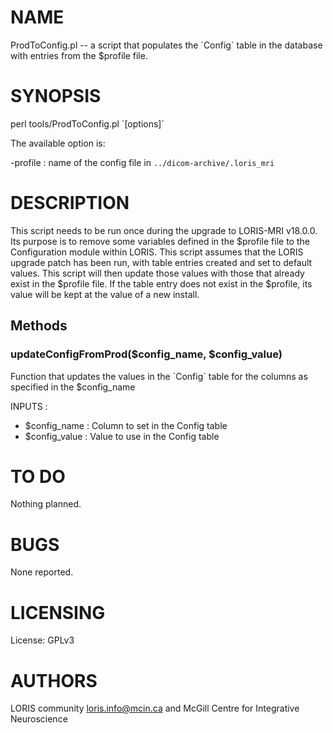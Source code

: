 # NAME

ProdToConfig.pl -- a script that populates the \`Config\` table in the database
with entries from the $profile file.

# SYNOPSIS

perl tools/ProdToConfig.pl \`\[options\]\`

The available option is:

\-profile      : name of the config file in
                `../dicom-archive/.loris_mri`

# DESCRIPTION

This script needs to be run once during the upgrade to LORIS-MRI v18.0.0. Its
purpose is to remove some variables defined in the $profile file to the
Configuration module within LORIS. This script assumes that the LORIS upgrade
patch has been run, with table entries created and set to default values. This
script will then update those values with those that already exist in the
$profile file. If the table entry does not exist in the $profile, its value will
be kept at the value of a new install.

## Methods

### updateConfigFromProd($config\_name, $config\_value)

Function that updates the values in the \`Config\` table for the columns as
specified in the $config\_name

INPUTS   :
 - $config\_name     : Column to set in the Config table
 - $config\_value    : Value to use in the Config table

# TO DO

Nothing planned.

# BUGS

None reported.

# LICENSING

License: GPLv3

# AUTHORS

LORIS community <loris.info@mcin.ca> and McGill Centre for Integrative
Neuroscience
